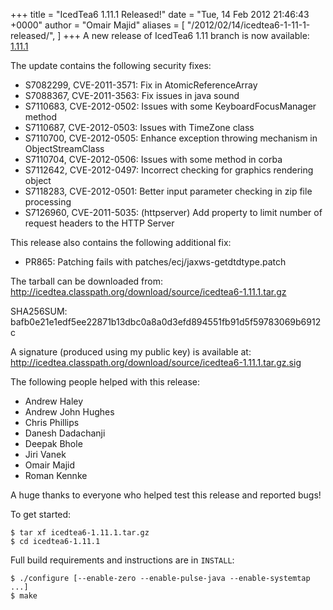 +++
title = "IcedTea6 1.11.1 Released!"
date = "Tue, 14 Feb 2012 21:46:43 +0000"
author = "Omair Majid"
aliases = [
    "/2012/02/14/icedtea6-1-11-1-released/",
]
+++
A new release of IcedTea6 1.11 branch is now available: [1.11.1](http://icedtea.classpath.org/download/source/icedtea6-1.11.1.tar.gz)

The update contains the following security fixes:

- S7082299, CVE-2011-3571: Fix in AtomicReferenceArray
- S7088367, CVE-2011-3563: Fix issues in java sound
- S7110683, CVE-2012-0502: Issues with some KeyboardFocusManager method
- S7110687, CVE-2012-0503: Issues with TimeZone class
- S7110700, CVE-2012-0505: Enhance exception throwing mechanism in ObjectStreamClass
- S7110704, CVE-2012-0506: Issues with some method in corba
- S7112642, CVE-2012-0497: Incorrect checking for graphics rendering object
- S7118283, CVE-2012-0501: Better input parameter checking in zip file processing
- S7126960, CVE-2011-5035: (httpserver) Add property to limit number of request headers to the HTTP Server

This release also contains the following additional fix:

- PR865: Patching fails with patches/ecj/jaxws-getdtdtype.patch

The tarball can be downloaded from:
http://icedtea.classpath.org/download/source/icedtea6-1.11.1.tar.gz

SHA256SUM:
bafb0e21e1edf5ee22871b13dbc0a8a0d3efd894551fb91d5f59783069b6912c

A signature (produced using my public key) is available at:
http://icedtea.classpath.org/download/source/icedtea6-1.11.1.tar.gz.sig

The following people helped with this release:

* Andrew Haley
* Andrew John Hughes
* Chris Phillips
* Danesh Dadachanji
* Deepak Bhole
* Jiri Vanek
* Omair Majid
* Roman Kennke

A huge thanks to everyone who helped test this release and reported bugs!

To get started:

```
$ tar xf icedtea6-1.11.1.tar.gz
$ cd icedtea6-1.11.1
```

Full build requirements and instructions are in `INSTALL`:

```
$ ./configure [--enable-zero --enable-pulse-java --enable-systemtap ...]
$ make
```

